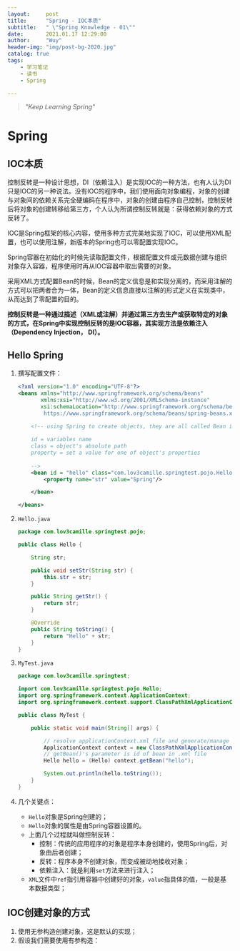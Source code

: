 ```yaml
---
layout:     post
title:      "Spring - IOC本质"
subtitle:   " \"Spring Knowledge - 01\""
date:       2021.01.17 12:29:00
author:     "Wuy"
header-img: "img/post-bg-2020.jpg"
catalog: true
tags:
    - 学习笔记
    - 读书
    - Spring

---
```


> *"Keep Learning Spring"*

# Spring

## IOC本质

控制反转是一种设计思想，DI（依赖注入）是实现IOC的一种方法，也有人认为DI只是IOC的另一种说法。没有IOC的程序中，我们使用面向对象编程，对象的创建与对象间的依赖关系完全硬编码在程序中，对象的创建由程序自己控制，控制反转后将对象的创建转移给第三方，个人认为所谓控制反转就是：获得依赖对象的方式反转了。

IOC是Spring框架的核心内容，使用多种方式完美地实现了IOC，可以使用XML配置，也可以使用注解，新版本的Spring也可以零配置实现IOC。

Spring容器在初始化的时候先读取配置文件，根据配置文件或元数据创建与组织对象存入容器，程序使用时再从IOC容器中取出需要的对象。

采用XML方式配置Bean的时候，Bean的定义信息是和实现分离的，而采用注解的方式可以把两者合为一体，Bean的定义信息直接以注解的形式定义在实现类中，从而达到了零配置的目的。

**控制反转是一种通过描述（XML或注解）并通过第三方去生产或获取特定的对象的方式，在Spring中实现控制反转的是IOC容器，其实现方法是依赖注入（Dependency Injection， DI）。**

## Hello Spring

1. 撰写配置文件：

   ```xml
   <?xml version="1.0" encoding="UTF-8"?>
   <beans xmlns="http://www.springframework.org/schema/beans"
          xmlns:xsi="http://www.w3.org/2001/XMLSchema-instance"
          xsi:schemaLocation="http://www.springframework.org/schema/beans
           https://www.springframework.org/schema/beans/spring-beans.xsd">
   
       <!-- using Spring to create objects, they are all called Bean in Spring 
       
       id = variables name
       class = object's absolute path
       property = set a value for one of object's properties
       
       -->
       <bean id = "hello" class="com.lov3camille.springtest.pojo.Hello">
           <property name="str" value="Spring"/>
   
       </bean>
   
   </beans>
   ```

2. `Hello.java`

   ```java
   package com.lov3camille.springtest.pojo;
   
   public class Hello {
   
       String str;
   
       public void setStr(String str) {
           this.str = str;
       }
   
       public String getStr() {
           return str;
       }
   
       @Override
       public String toString() {
           return "Hello" + str;
       }
   }
   
   ```

   

3. `MyTest.java`

   ```java
   package com.lov3camille.springtest;
   
   import com.lov3camille.springtest.pojo.Hello;
   import org.springframework.context.ApplicationContext;
   import org.springframework.context.support.ClassPathXmlApplicationContext;
   
   public class MyTest {
   
       public static void main(String[] args) {
   
           // resolve applicationContext.xml file and generate/manage Bean object
           ApplicationContext context = new ClassPathXmlApplicationContext("applicationContext.xml");
           // getBean()'s parameter is id of bean in .xml file
           Hello hello = (Hello) context.getBean("hello");
   
           System.out.println(hello.toString());
       }
   }
   ```

4. 几个关键点：

   - `Hello`对象是Spring创建的；
   - `Hello`对象的属性是由Spring容器设置的。
   - 上面几个过程就叫做控制反转：
     - 控制：传统的应用程序的对象是程序本身创建的，使用Spring后，对象由后者创建；
     - 反转：程序本身不创建对象，而变成被动地接收对象；
     - 依赖注入：就是利用`set`方法来进行注入；
   - `XML`文件中`ref`指引用容器中创建好的对象，`value`指具体的值，一般是基本数据类型；

## IOC创建对象的方式

1. 使用无参构造创建对象，这是默认的实现；
2. 假设我们需要使用有参构造：















































